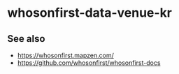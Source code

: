 # whosonfirst-data-venue-kr

## See also

* https://whosonfirst.mapzen.com/
* https://github.com/whosonfirst/whosonfirst-docs
